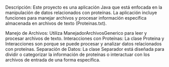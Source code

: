 Descripción:
Este proyecto es una aplicación Java que está enfocada en la manipulación de datos relacionados con proteínas. La aplicación incluye funciones para manejar archivos y procesar información específica almacenada en archivos de texto (Proteinas.txt).

Manejo de Archivos: Utiliza ManejadorArchivosGenerico para leer y procesar archivos de texto.
Interacciones con Proteínas: La clase Proteina y Interacciones son porque se puede procesar y analizar datos relacionados con proteínas.
Separación de Datos: La clase Separador está diseñada para dividir o categorizar la información de proteínas o interactuar con los archivos de entrada de una forma específica.

